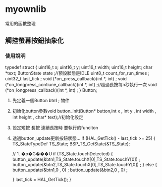 # myownlib
常用的函數整理


## 觸控螢幕按鈕抽象化
### 使用說明
typedef struct {
    uint16_t x;
    uint16_t y;
    uint16_t width;
    uint16_t height;
    char *text;
    ButtonState state ;//預設狀態是IDLE
    uint8_t count_for_run_times ;
    uint32_t last_tick ;
    void (*on_press_callback)(int *, int) ;
    void (*on_longpress_contiune_callback)(int *, int) ;//超過長按每n秒執行一次
    void (*on_longpress_callback)(int *, int) ;
} Button;
1. 先定義一個Button btn1 ; 物件
2. 初始化button參數void button_init(Button* button,int x , int y , int width , int height , char* text);//初始化設定
3. 設定短按 長按 連續長按時 要執行的funciton
4. 透過button_update更新按鈕狀態...
   if (HAL_GetTick() - last_tick >= 25)
    {
      TS_StateTypeDef TS_State;
      BSP_TS_GetState(&TS_State);

      // 1. �p�G���U
      if (TS_State.touchDetected)
      {
        button_update(&btn1,TS_State.touchX[0],TS_State.touchY[0]) ; 
        button_update(&btn2,TS_State.touchX[0],TS_State.touchY[0]) ; 
      }
      else 
      {
        button_update(&btn1,0 , 0) ; 
        button_update(&btn2,0 , 0) ; 

      }
      last_tick = HAL_GetTick();
    }

